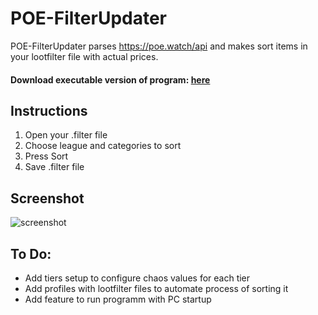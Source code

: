 # POE-FilterUpdater
POE-FilterUpdater parses https://poe.watch/api and makes sort items in your lootfilter file with actual prices.

#### Download executable version of program: [here](https://drive.google.com/file/d/1JMkQlUwF6JU110PDBv6tdlIh8xn7qDra)

## Instructions
1. Open your .filter file
2. Choose league and categories to sort
3. Press Sort
4. Save .filter file

## Screenshot
![screenshot](http://ipic.su/img/img7/fs/1.1582656371.png)

## To Do:
- Add tiers setup to configure chaos values for each tier
- Add profiles with lootfilter files to automate process of sorting it
- Add feature to run programm with PC startup
